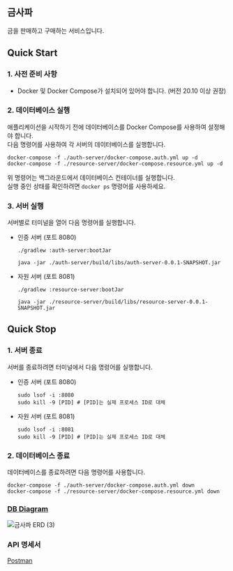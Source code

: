 ## 금사파

금을 판매하고 구매하는 서비스입니다.

## Quick Start

### 1. 사전 준비 사항

- Docker 및 Docker Compose가 설치되어 있어야 합니다. (버전 20.10 이상 권장)

### 2. 데이터베이스 실행

애플리케이션을 시작하기 전에 데이터베이스를 Docker Compose를 사용하여 설정해야 합니다. <br/>
다음 명령어를 사용하여 각 서버의 데이터베이스를 실행합니다.

```shell
docker-compose -f ./auth-server/docker-compose.auth.yml up -d
docker-compose -f ./resource-server/docker-compose.resource.yml up -d
```

위 명령어는 백그라운드에서 데이터베이스 컨테이너를 실행합니다. <br/>
실행 중인 상태를 확인하려면 `docker ps` 명령어를 사용하세요.

### 3. 서버 실행

서버별로 터미널을 열어 다음 명령어를 실행합니다.

- 인증 서버 (포트 8080)

    ```shell
    ./gradlew :auth-server:bootJar
    ```

    ```shell
    java -jar ./auth-server/build/libs/auth-server-0.0.1-SNAPSHOT.jar
    ```

- 자원 서버 (포트 8081)

    ```shell
    ./gradlew :resource-server:bootJar
    ```

    ```shell
    java -jar ./resource-server/build/libs/resource-server-0.0.1-SNAPSHOT.jar
    ```

## Quick Stop

### 1. 서버 종료

서버를 종료하려면 터미널에서 다음 명령어를 실행합니다.

- 인증 서버 (포트 8080)

    ```shell
    sudo lsof -i :8080
    sudo kill -9 [PID] # [PID]는 실제 프로세스 ID로 대체
    ```

- 자원 서버 (포트 8081)

    ```shell
    sudo lsof -i :8081
    sudo kill -9 [PID] # [PID]는 실제 프로세스 ID로 대체
    ```

### 2. 데이터베이스 종료

데이터베이스를 종료하려면 다음 명령어를 사용합니다.

```shell
docker-compose -f ./auth-server/docker-compose.auth.yml down
docker-compose -f ./resource-server/docker-compose.resource.yml down
```

### [DB Diagram](https://dbdiagram.io/d/금사파-ERD-66d7bb70eef7e08f0e9a917c)

![금사파 ERD (3)](https://github.com/user-attachments/assets/3b18ae47-5266-43cd-aa6e-be77f3cdcf93)

### API 명세서

[Postman](https://documenter.getpostman.com/view/9878847/2sAXqmBQp4)
